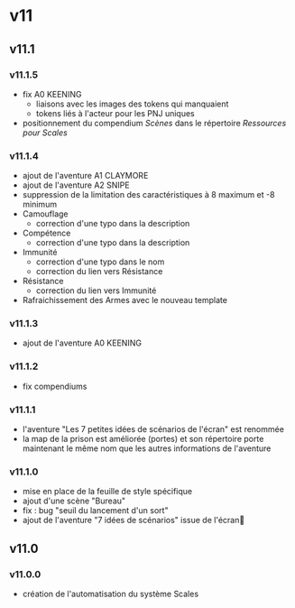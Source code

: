# v11

## v11.1

### v11.1.5

* fix A0 KEENING
   * liaisons avec les images des tokens qui manquaient
   * tokens liés à l'acteur pour les PNJ uniques
* positionnement du compendium *Scènes* dans le répertoire *Ressources pour Scales* 

### v11.1.4

* ajout de l'aventure A1 CLAYMORE
* ajout de l'aventure A2 SNIPE
* suppression de la limitation des caractéristiques à 8 maximum et -8 minimum
* Camouflage 
   * correction d'une typo dans la description 
* Compétence 
   * correction d'une typo dans la description 
* Immunité
   * correction d'une typo dans le nom
   * correction du lien vers Résistance  
* Résistance
   * correction du lien vers Immunité  
* Rafraichissement des Armes avec le nouveau template

### v11.1.3

* ajout de l'aventure A0 KEENING

### v11.1.2

* fix compendiums

### v11.1.1

* l'aventure "Les 7 petites idées de scénarios de l'écran" est renommée
* la map de la prison est améliorée (portes) et son répertoire porte maintenant le même nom que les autres informations de l'aventure

### v11.1.0

* mise en place de la feuille de style spécifique
* ajout d'une scène "Bureau"
* fix : bug "seuil du lancement d'un sort"
* ajout de l'aventure "7 idées de scénarios" issue de l'écran

## v11.0

### v11.0.0

* création de l'automatisation du système Scales
